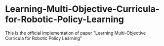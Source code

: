 # Learning-Multi-Objective-Curricula-for-Robotic-Policy-Learning
This is the official implementation of paper "Learning Multi-Objective Curricula for Robotic Policy Learning"
